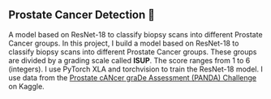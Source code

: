 ## Prostate Cancer Detection 🔬
A model based on ResNet-18 to classify biopsy scans into different Prostate Cancer groups.
In this project, I build a model based on ResNet-18 to classify biopsy scans into different Prostate Cancer groups. These groups are divided by a grading scale called **ISUP**. The score ranges from 1 to 6 (integers). I use PyTorch XLA and torchvision to train the ResNet-18 model. I use data from the [Prostate cANcer graDe Assessment (PANDA) Challenge](https://www.kaggle.com/c/prostate-cancer-grade-assessment) on Kaggle.
